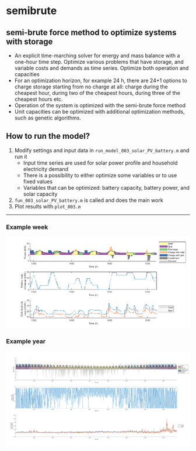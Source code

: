 # semibrute
## semi-brute force method to optimize systems with storage
- An explicit time-marching solver for energy and mass balance with a one-hour time step. Optimize various problems that have storage, and variable costs and demands as time series. Optimize both operation and capacities
- For an optimization horizon, for example 24 h, there are 24+1 options to charge storage starting from no charge at all: charge during the cheapest hour, during two of the cheapest hours, during three of the cheapest hours etc.
- Operation of the system is optimized with the semi-brute force method
- Unit capacities can be optimized with additional optimization methods, such as genetic algorithms.

## How to run the model?
1. Modify settings and input data in `run_model_003_solar_PV_battery.m` and run it
   - Input time series are used for solar power profile and household electricity demand
   - There is a possibility to either optimize some variables or to use fixed values
   - Variables that can be optimized: battery capacity, battery power, and solar capacity
3. `fun_003_solar_PV_battery.m` is called and does the main work
4. Plot results with `plot_003.m`

---
### Example week

![example week](figures/week1.png)

### Example year
![example week](figures/year1.png)
